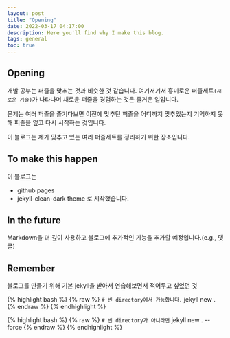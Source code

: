 ```yaml
---
layout: post
title: "Opening"
date: 2022-03-17 04:17:00
description: Here you'll find why I make this blog.
tags: general
toc: true
---
```

## Opening
개발 공부는 퍼즐을 맞추는 것과 비슷한 것 같습니다.
여기저기서 흥미로운 퍼즐세트`(새로운 기술)`가 나타나며 새로운 퍼즐을 경험하는 것은 즐거운 일입니다.

문제는 여러 퍼즐을 즐기다보면 이전에 맞추던 퍼즐을 어디까지 맞추었는지 기억하지 못해 퍼즐을 엎고 다시 시작하는 것입니다.

이 블로그는 제가 맞추고 있는 여러 퍼즐세트를 정리하기 위한 장소입니다.

## To make this happen
이 블로그는 
- github pages
- jekyll-clean-dark theme
로 시작했습니다.

## In the future
Markdown을 더 깊이 사용하고
블로그에 추가적인 기능을 추가할 예정입니다.(e.g., 댓글)

## Remember
블로그를 만들기 위해 기본 jekyll을 받아서 연습해보면서 적어두고 싶었던 것

{% highlight bash %}
{% raw %}
`# 빈 directory에서 가능합니다.`
jekyll new .
{% endraw %}
{% endhighlight %}

{% highlight bash %}
{% raw %}
`# 빈 directory가 아니라면`
jekyll new . --force
{% endraw %}
{% endhighlight %}